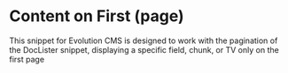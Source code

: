 # Content on First (page)

This snippet for Evolution CMS is designed to work with the pagination of the DocLister snippet, displaying a specific field, chunk, or TV only on the first page 
